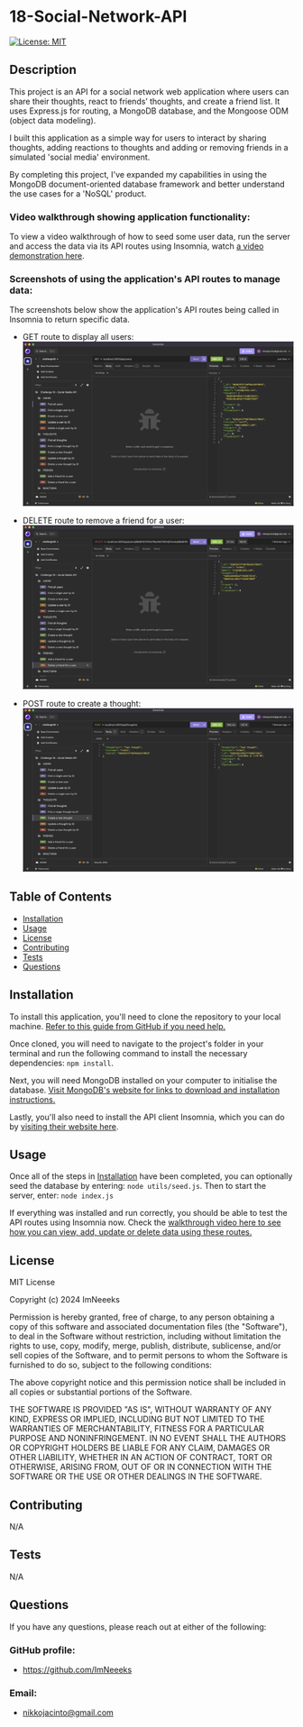 # 18-Social-Network-API

[![License: MIT](https://img.shields.io/badge/License-MIT-yellow.svg)](https://opensource.org/licenses/MIT)
        
## Description
            
This project is an API for a social network web application where users can share their thoughts, react to friends’ thoughts, and create a friend list. It uses Express.js for routing, a MongoDB database, and the Mongoose ODM (object data modeling).

I built this application as a simple way for users to interact by sharing thoughts, adding reactions to thoughts and adding or removing friends in a simulated 'social media' environment. 

By completing this project, I've expanded my capabilities in using the MongoDB document-oriented database framework and better understand the use cases for a 'NoSQL' product.

### Video walkthrough showing application functionality:

To view a video walkthrough of how to seed some user data, run the server and access the data via its API routes using Insomnia, watch [a video demonstration here](https://drive.google.com/file/d/1WjZDVYZH9JOEtKvn-d2V16snv2eQKYEk/view). 

### Screenshots of using the application's API routes to manage data:

The screenshots below show the application's API routes being called in Insomnia to return specific data.  

- GET route to display all users:
![Screenshot of application's API routes tested in Insomnia - GET route to display all users](./assets/GET-route-all-users.jpeg)

- DELETE route to remove a friend for a user:
![Screenshot of application's API routes tested in Insomnia - POST route to add a friend for a user](./assets/DEL-route-remove-friend.jpeg)

- POST route to create a thought:
![Screenshot of application's API routes tested in Insomnia - POST route to add a reaction to a thought](./assets/POST-route-create-thought.jpeg)
            
## Table of Contents
            
- [Installation](#installation)
- [Usage](#usage)
- [License](#license)
- [Contributing](#contributing)
- [Tests](#tests)
- [Questions](#questions)
            
## Installation

To install this application, you'll need to clone the repository to your local machine. [Refer to this guide from GitHub if you need help.](https://docs.github.com/en/repositories/creating-and-managing-repositories/cloning-a-repository/)

Once cloned, you will need to navigate to the project's folder in your terminal and run the following command to install the necessary dependencies: `npm install`.

Next, you will need MongoDB installed on your computer to initialise the database. [Visit MongoDB's website for links to download and installation instructions.](https://www.mongodb.com/)

Lastly, you'll also need to install the API client Insomnia, which you can do by [visiting their website here](https://insomnia.rest/). 

            
## Usage

Once all of the steps in [Installation](#installation) have been completed, you can optionally seed the database by entering: `node utils/seed.js`. Then to start the server, enter: `node index.js`

If everything was installed and run correctly, you should be able to test the API routes using Insomnia now. Check the [walkthrough video here to see how you can view, add, update or delete data using these routes.](https://drive.google.com/file/d/1WjZDVYZH9JOEtKvn-d2V16snv2eQKYEk/view)
            
## License
            
MIT License

Copyright (c) 2024 ImNeeeks
            
Permission is hereby granted, free of charge, to any person obtaining a copy
of this software and associated documentation files (the "Software"), to deal
in the Software without restriction, including without limitation the rights
to use, copy, modify, merge, publish, distribute, sublicense, and/or sell
copies of the Software, and to permit persons to whom the Software is
furnished to do so, subject to the following conditions:
            
The above copyright notice and this permission notice shall be included in all
copies or substantial portions of the Software.
            
THE SOFTWARE IS PROVIDED "AS IS", WITHOUT WARRANTY OF ANY KIND, EXPRESS OR
IMPLIED, INCLUDING BUT NOT LIMITED TO THE WARRANTIES OF MERCHANTABILITY,
FITNESS FOR A PARTICULAR PURPOSE AND NONINFRINGEMENT. IN NO EVENT SHALL THE
AUTHORS OR COPYRIGHT HOLDERS BE LIABLE FOR ANY CLAIM, DAMAGES OR OTHER
LIABILITY, WHETHER IN AN ACTION OF CONTRACT, TORT OR OTHERWISE, ARISING FROM,
OUT OF OR IN CONNECTION WITH THE SOFTWARE OR THE USE OR OTHER DEALINGS IN THE
SOFTWARE.
            
## Contributing

N/A
            
## Tests

N/A
     
## Questions
            
If you have any questions, please reach out at either of the following:
            
### GitHub profile:
- https://github.com/ImNeeeks

### Email:
- nikkojacinto@gmail.com